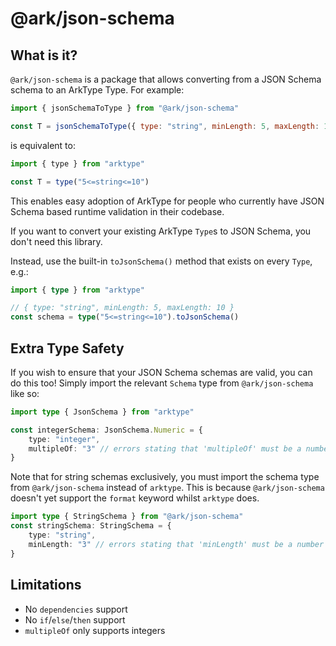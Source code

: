 # @ark/json-schema

## What is it?

`@ark/json-schema` is a package that allows converting from a JSON Schema schema to an ArkType Type. For example:

```js
import { jsonSchemaToType } from "@ark/json-schema"

const T = jsonSchemaToType({ type: "string", minLength: 5, maxLength: 10 })
```

is equivalent to:

```js
import { type } from "arktype"

const T = type("5<=string<=10")
```

This enables easy adoption of ArkType for people who currently have JSON Schema based runtime validation in their codebase.

If you want to convert your existing ArkType `Type`s to JSON Schema, you don't need this library.

Instead, use the built-in `toJsonSchema()` method that exists on every `Type`, e.g.:

```ts
import { type } from "arktype"

// { type: "string", minLength: 5, maxLength: 10 }
const schema = type("5<=string<=10").toJsonSchema()
```

## Extra Type Safety

If you wish to ensure that your JSON Schema schemas are valid, you can do this too! Simply import the relevant `Schema` type from `@ark/json-schema` like so:

```ts
import type { JsonSchema } from "arktype"

const integerSchema: JsonSchema.Numeric = {
	type: "integer",
	multipleOf: "3" // errors stating that 'multipleOf' must be a number
}
```

Note that for string schemas exclusively, you must import the schema type from `@ark/json-schema` instead of `arktype`. This is because `@ark/json-schema` doesn't yet support the `format` keyword whilst `arktype` does.

```ts
import type { StringSchema } from "@ark/json-schema"
const stringSchema: StringSchema = {
	type: "string",
	minLength: "3" // errors stating that 'minLength' must be a number
}
```

## Limitations

- No `dependencies` support
- No `if`/`else`/`then` support
- `multipleOf` only supports integers
